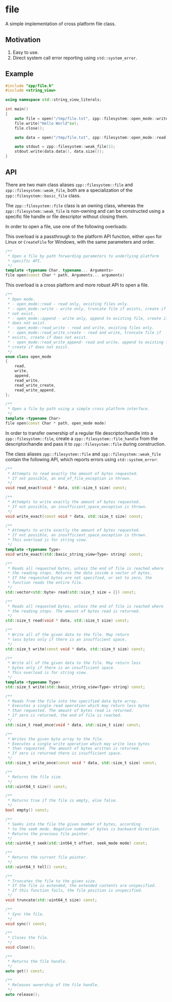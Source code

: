 file
====

A simple implementation of cross platform file class.

Motivation
----------
1. Easy to use.
2. Direct system call error reporting using `std::system_error`.

Example
-------
```cpp
#include "zpp/file.h"
#include <string_view>

using namespace std::string_view_literals;

int main()
{
    auto file = open("/tmp/file.txt", zpp::filesystem::open_mode::write);
    file.write("Hello World"sv);
    file.close();

    auto data = open("/tmp/file.txt", zpp::filesystem::open_mode::read).read();

    auto stdout = zpp::filesystem::weak_file(1);
    stdout.write(data.data(), data.size());
}
```

API
---
There are two main class aliases `zpp::filesystem::file` and `zpp::filesystem::weak_file`, both
are a specialization of the `zpp::filesystem::basic_file` class.

The `zpp::filesystem::file` class is an owning class, whereas the `zpp::filesystem::weak_file` is
non-owning and can be constructed using a specific file handle or file descriptor without closing them.

In order to open a file, use one of the following overloads:

This overload is a passthrough to the platform API function, either `open` for Linux
or `CreateFile` for Windows, with the same parameters and order.
```cpp
/**
 * Open a file by path forwarding parameters to underlying platform
 * specific API.
 */
template <typename Char, typename... Arguments>
file open(const Char * path, Arguments... arguments)
```

This overload is a cross platform and more robust API to open a file.

```cpp
/**
 * Open mode.
 * - open_mode::read - read only, existing files only.
 * - open_mode::write - write only, truncate file if exists, create if does
 * not exist.
 * - open_mode::append - write only, append to existing file, create if
 * does not exist.
 * - open_mode::read_write - read and write, existing files only.
 * - open_mode::read_write_create - read and write, truncate file if
 * exists, create if does not exist.
 * - open_mode::read_write_append- read and write, append to existing file,
 * create if does not exist.
 */
enum class open_mode
{
    read,
    write,
    append,
    read_write,
    read_write_create,
    read_write_append,
};

/**
 * Open a file by path using a simple cross platform interface.
 */
template <typename Char>
file open(const Char * path, open_mode mode)
```

In order to transfer ownership of a regular file descriptor/handle into
a `zpp::filesystem::file`, create a `zpp::filesystem::file_handle` from the 
descriptor/handle and pass it to `zpp::filesystem::file` during construction.

The class aliases `zpp::filesystem::file` and `zpp::filesystem::weak_file` contain
the following API, which reports errors using `std::system_error`:
```cpp
/**
 * Attempts to read exactly the amount of bytes requested.
 * If not possible, an end_of_file_exception is thrown.
 */
void read_exact(void * data, std::size_t size) const;

/**
 * Attempts to write exactly the amount of bytes requested.
 * If not possible, an insufficient_space_exception is thrown.
 */
void write_exact(const void * data, std::size_t size) const;

/**
 * Attempts to write exactly the amount of bytes requested.
 * If not possible, an insufficient_space_exception is thrown.
 * This overload is for string view.
 */
template <typename Type>
void write_exact(std::basic_string_view<Type> string) const;

/**
 * Reads all requested bytes, unless the end of file is reached where
 * the reading stops. Returns the data inside a vector of bytes.
 * If the requested bytes are not specified, or set to zero, the
 * function reads the entire file.
 */
std::vector<std::byte> read(std::size_t size = {}) const;

/**
 * Reads all requested bytes, unless the end of file is reached where
 * the reading stops. The amount of bytes read is returned.
 */
std::size_t read(void * data, std::size_t size) const;

/**
 * Write all of the given data to the file. May return
 * less bytes only if there is an insufficient space.
 */
std::size_t write(const void * data, std::size_t size) const;

/**
 * Write all of the given data to the file. May return less
 * bytes only if there is an insufficient space.
 * This overload is for string view.
 */
template <typename Type>
std::size_t write(std::basic_string_view<Type> string) const;

/**
 * Reads from the file into the specified data byte array.
 * Executes a single read operation which may return less bytes
 * than requested. The amount of bytes read is returned.
 * If zero is returned, the end of file is reached.
 */
std::size_t read_once(void * data, std::size_t size) const;

/**
 * Writes the given byte array to the file.
 * Executes a single write operation which may write less bytes
 * than requested. The amount of bytes written is returned.
 * If zero is returned there is insufficient space.
 */
std::size_t write_once(const void * data, std::size_t size) const;

/**
 * Returns the file size.
 */
std::uint64_t size() const;

/**
 * Returns true if the file is empty, else false.
 */
bool empty() const;

/**
 * Seeks into the file the given number of bytes, according
 * to the seek mode. Negative number of bytes is backward direction.
 * Returns the previous file pointer.
 */
std::uint64_t seek(std::int64_t offset, seek_mode mode) const;

/**
 * Returns the current file pointer.
 */
std::uint64_t tell() const;

/**
 * Truncates the file to the given size.
 * If the file is extended, the extended contents are unspecified.
 * If this function fails, the file position is unspecified.
 */
void truncate(std::uint64_t size) const;

/**
 * Sync the file.
 */
void sync() const;

/**
 * Closes the file.
 */
void close();

/**
 * Returns the file handle.
 */
auto get() const;

/**
 * Releases ownership of the file handle.
 */
auto release();
```

